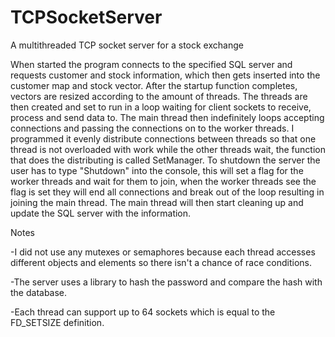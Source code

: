 # TCPSocketServer
A multithreaded TCP socket server for a stock exchange

When started the program connects to the specified SQL server and requests customer and stock information, which then gets inserted into the customer map and stock vector.
After the startup function completes, vectors are resized according to the amount of threads. The threads are then created and set to run in a loop waiting for client sockets
to receive, process and send data to. The main thread then indefinitely loops accepting connections and passing the connections on to the worker threads. I programmed it
evenly distribute connections between threads so that one thread is not overloaded with work while the other threads wait, the function that does the distributing is called
SetManager. To shutdown the server the user has to type "Shutdown" into the console, this will set a flag for the worker threads and wait for them to join, when the worker
threads see the flag is set they will end all connections and break out of the loop resulting in joining the main thread. The main thread will then start cleaning up
and update the SQL server with the information.

Notes 

-I did not use any mutexes or semaphores because each thread accesses different objects and elements so there isn't a chance of race conditions.

-The server uses a library to hash the password and compare the hash with the database.

-Each thread can support up to 64 sockets which is equal to the FD_SETSIZE definition.
